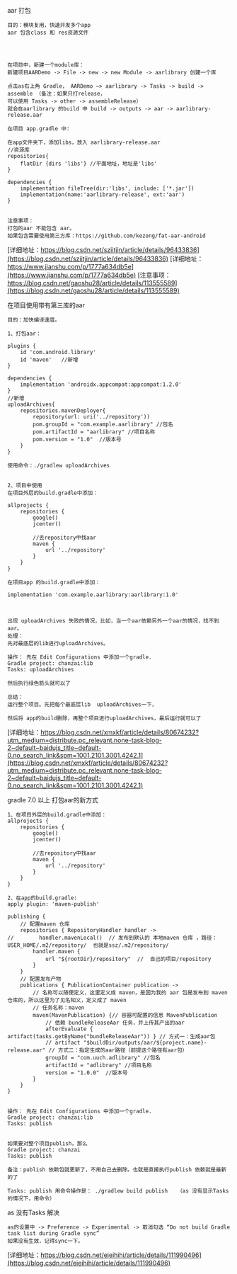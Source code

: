 

aar 打包
```
目的：模块复用，快速开发多个app
aar 包含class 和 res资源文件




在项目中，新建一个module库：
新建项目AARDemo -> File -> new -> new Module -> aarlibrary 创建一个库

点击as右上角 Gradle， AARDemo —> aarlibrary -> Tasks -> build -> assemble （备注：如果只打release，
可以使用 Tasks -> other -> assembleRelease）
就会在aarlibrary 的build 中 build -> outputs -> aar -> aarlibrary-release.aar

在项目 app.gradle 中:

在app文件夹下，添加libs，放入 aarlibrary-release.aar
//资源库
repositories{
    flatDir {dirs 'libs'} //平面地址，地址是'libs'
}

dependencies {
    implementation fileTree(dir:'libs', include: ['*.jar'])
    implementation(name:'aarlibrary-release', ext:'aar')
}


注意事项：
打包的aar 不能包含 aar。
如果包含需要使用第三方库：https://github.com/kezong/fat-aar-android

```
[详细地址：https://blog.csdn.net/sziitjin/article/details/96433836](https://blog.csdn.net/sziitjin/article/details/96433836)
[详细地址：https://www.jianshu.com/p/1777a634db5e](https://www.jianshu.com/p/1777a634db5e)
[注意事项：https://blog.csdn.net/gaoshu28/article/details/113555589](https://blog.csdn.net/gaoshu28/article/details/113555589)


在项目使用带有第三库的aar
```
目的：加快编译速度。

1、打包aar：

plugins {
    id 'com.android.library'
    id 'maven'   //新增
}

dependencies {
    implementation 'androidx.appcompat:appcompat:1.2.0'
}
//新增
uploadArchives{
    repositories.mavenDeployer{
        repository(url: uri('../repository'))
        pom.groupId = "com.example.aarlibrary" //包名
        pom.artifactId = "aarlibrary" //项目名称
        pom.version = "1.0"  //版本号
    }
}

使用命令：./gradlew uploadArchives


2、项目中使用
在项目外层的build.gradle中添加：

allprojects {
    repositories {
        google()
        jcenter()

        //去repository中找aar
        maven {
            url '../repository'
        }
    }
}

在项目app 的build.gradle中添加：

implementation 'com.example.aarlibrary:aarlibrary:1.0'



出现 uploadArchives 失败的情况，比如，当一个aar依赖另外一个aar的情况，找不到aar。
处理：
先对最底层的lib进行uploadArchives。

操作： 先在 Edit Configurations 中添加一个gradle. 
Gradle project: chanzai:lib
Tasks: uploadArchives

然后执行绿色箭头就可以了

总结：
运行整个项目。先把每个最底层lib  uploadArchives一下，

然后将 app的build删除，再整个项目进行uploadArchives，最后运行就可以了
```
[详细地址：https://blog.csdn.net/xmxkf/article/details/80674232?utm_medium=distribute.pc_relevant.none-task-blog-2~default~baidujs_title~default-0.no_search_link&spm=1001.2101.3001.4242.1](https://blog.csdn.net/xmxkf/article/details/80674232?utm_medium=distribute.pc_relevant.none-task-blog-2~default~baidujs_title~default-0.no_search_link&spm=1001.2101.3001.4242.1)


gradle 7.0 以上 打包aar的新方式
```
1、在项目外层的build.gradle中添加：
allprojects {
    repositories {
        google()
        jcenter()

        //去repository中找aar
        maven {
            url '../repository'
        }
    }
}

2、在app的build.gradle:
apply plugin: 'maven-publish'

publishing {
    // 配置maven 仓库
    repositories { RepositoryHandler handler ->
//        handler.mavenLocal()  // 发布到默认的 本地maven 仓库 ，路径： USER_HOME/.m2/repository/  也就是ssz/.m2/repository/
        handler.maven {
            url "${rootDir}/repository"  //  自己的项目/repository
        }
    }
    // 配置发布产物
    publications { PublicationContainer publication ->
        // 名称可以随便定义，这里定义成 maven，是因为我的 aar 包是发布到 maven 仓库的，所以这里为了见名知义，定义成了 maven
        // 任务名称：maven
        maven(MavenPublication) {// 容器可配置的信息 MavenPublication
            // 依赖 bundleReleaseAar 任务，并上传其产出的aar
            afterEvaluate { artifact(tasks.getByName("bundleReleaseAar")) } // 方式一：生成aar包
            // artifact "$buildDir/outputs/aar/${project.name}-release.aar" // 方式二：指定生成的aar路径（前提这个路径有aar包）
            groupId = "com.uuch.adlibrary" //包名
            artifactId = "adlibrary" //项目名称
            version = "1.0.0"  //版本号
        }
    }
}


操作： 先在 Edit Configurations 中添加一个gradle. 
Gradle project: chanzai:lib
Tasks: publish


如果要对整个项目publish，那么
Gradle project: chanzai
Tasks: publish

备注：publish 依赖包就更新了，不用自己去删除。也就是直接执行publish 依赖就是最新的了

```
```
Tasks: publish 用命令操作是： ./gradlew build publish   （as 没有显示Tasks的情况下，用命令）
```
as 没有Tasks 解决
```
as的设置中 -> Preference -> Experimental -> 取消勾选 “Do not build Gradle task list during Gradle sync”
如果没有生效，记得sync一下。
```
[详细地址：https://blog.csdn.net/eieihihi/article/details/111990496](https://blog.csdn.net/eieihihi/article/details/111990496)
